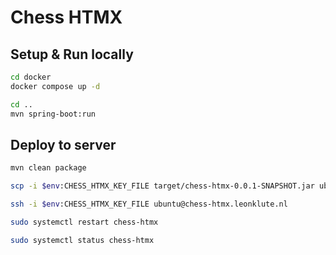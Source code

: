 # Chess HTMX

## Setup & Run locally

```bash
cd docker
docker compose up -d
```

```bash
cd ..
mvn spring-boot:run
```

## Deploy to server

```bash
mvn clean package
```

```bash
scp -i $env:CHESS_HTMX_KEY_FILE target/chess-htmx-0.0.1-SNAPSHOT.jar ubuntu@chess-htmx.leonklute.nl:workspace/chess-htmx.jar
```

```bash
ssh -i $env:CHESS_HTMX_KEY_FILE ubuntu@chess-htmx.leonklute.nl
```

```bash
sudo systemctl restart chess-htmx
```

```bash
sudo systemctl status chess-htmx
```


